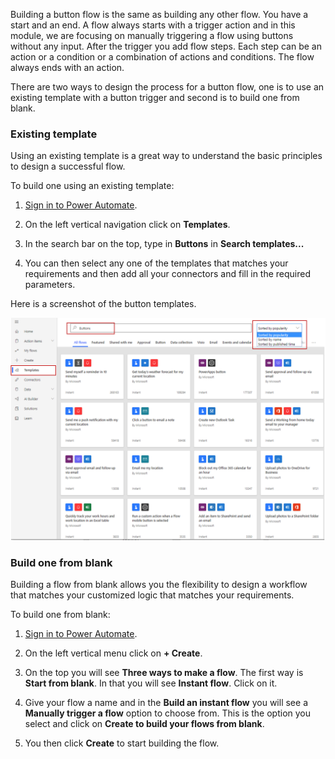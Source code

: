 Building a button flow is the same as building any other flow. You have
a start and an end. A flow always starts with a trigger action and in
this module, we are focusing on manually triggering a flow using buttons
without any input. After the trigger you add flow steps. Each step can be an
action or a condition or a combination of actions and conditions. The
flow always ends with an action.

There are two ways to design the process for a button flow, one is to
use an existing template with a button trigger and second is to build
one from blank.

### Existing template

Using an existing template is a great way to understand the basic
principles to design a successful flow.

To build one using an existing template:

1.  [Sign in to Power Automate](https://flow.microsoft.com/?azure-portal=true). 

1.  On the left vertical navigation click on **Templates**.

1.  In the search bar on the top, type in **Buttons** in **Search
    templates...**

1.  You can then select any one of the templates that matches your
    requirements and then add all your connectors and fill in the
    required parameters.

Here is a screenshot of the button templates.

![Search button templates](../media/search-buttons-templates.png)

### Build one from blank

Building a flow from blank allows you the flexibility to design a
workflow that matches your customized logic that matches your
requirements.

To build one from blank:

1.  [Sign in to Power Automate](https://flow.microsoft.com/?azure-portal=true). 

1.  On the left vertical menu click on **+ Create**.

1.  On the top you will see **Three ways to make a flow**. The first way
    is **Start from blank**. In that you will see **Instant flow**.
    Click on it.

1.  Give your flow a name and in the **Build an instant flow** you will
    see a **Manually trigger a flow** option to choose from. This is the
    option you select and click on **Create to build your flows from
    blank**.

1.  You then click **Create** to start building the flow.
